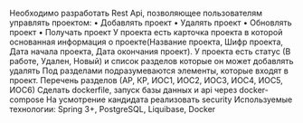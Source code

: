 Необходимо разработать Rest Api, позволяющее пользователям управлять проектом:
• Добавлять проект
• Удалять проект
• Обновлять проект
• Получать проект
У проекта есть карточка проекта в которой основанная информация о проекте(Название проекта, Шифр проекта, Дата начала проекта, Дата окончания проект).
У проекта есть статус (В работе, Удален, Новый) и список разделов которые он может добавлять удалять
Под разделами подразумеваются элементы, которые входят в проект.
Перечень разделов (АР, КР, ИОС1, ИОС2, ИОС3, ИОС4, ИОС5, ИОС6)
Cделать dockerfile, запуск базы данных и api через docker-compose
На усмотрение кандидата реализовать security
Используемые технологии: Spring 3+, PostgreSQL, Liquibase, Docker
